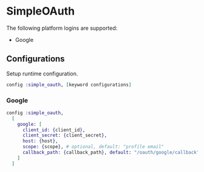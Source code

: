 # SimpleOAuth

The following platform logins are supported:

- Google

## Configurations

Setup runtime configuration.

```elixir
config :simple_oauth, [keyword configurations]
```

### Google

```elixir
config :simple_oauth,
  [
    google: [
      client_id: {client_id},
      client_secret: {client_secret},
      host: {host},
      scope: {scope}, # optional, default: "profile email"
      callback_path: {callback_path}, default: "/oauth/google/callback"
    ]
  ]
```
